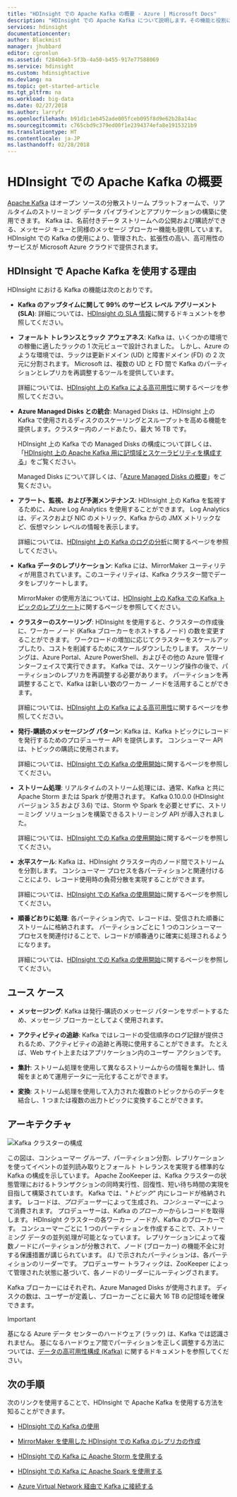 ```yaml
---
title: "HDInsight での Apache Kafka の概要 - Azure | Microsoft Docs"
description: "HDInsight での Apache Kafka について説明します。その機能と役割について説明し、例と概要情報の入手先を紹介します。"
services: hdinsight
documentationcenter: 
author: Blackmist
manager: jhubbard
editor: cgronlun
ms.assetid: f284b6e3-5f3b-4a50-b455-917e77588069
ms.service: hdinsight
ms.custom: hdinsightactive
ms.devlang: na
ms.topic: get-started-article
ms.tgt_pltfrm: na
ms.workload: big-data
ms.date: 02/27/2018
ms.author: larryfr
ms.openlocfilehash: b91d1c1eb452ade005fceb095f8d9e62b28a14ac
ms.sourcegitcommit: c765cbd9c379ed00f1e2394374efa8e1915321b9
ms.translationtype: HT
ms.contentlocale: ja-JP
ms.lasthandoff: 02/28/2018
---
```

# <a name="introducing-apache-kafka-on-hdinsight"></a>HDInsight での Apache Kafka の概要

[Apache Kafka](https://kafka.apache.org) はオープン ソースの分散ストリーム プラットフォームで、リアルタイムのストリーミング データ パイプラインとアプリケーションの構築に使用できます。 Kafka は、名前付きデータ ストリームへの公開および購読ができる、メッセージ キューと同様のメッセージ ブローカー機能も提供しています。 HDInsight での Kafka の使用により、管理された、拡張性の高い、高可用性のサービスが Microsoft Azure クラウドで提供されます。

## <a name="why-use-kafka-on-hdinsight"></a>HDInsight で Apache Kafka を使用する理由

HDInsight における Kafka の機能は次のとおりです。

* __Kafka のアップタイムに関して 99% のサービス レベル アグリーメント (SLA)__: 詳細については、[HDInsight の SLA 情報](https://azure.microsoft.com/support/legal/sla/hdinsight/v1_0/)に関するドキュメントを参照してください。

* __フォールト トレランスとラック アウェアネス__: Kafka は、いくつかの環境での稼働に適したラックの 1 次元ビューで設計されました。 しかし、Azure のような環境では、ラックは更新ドメイン (UD) と障害ドメイン (FD) の 2 次元に分割されます。 Microsoft は、複数の UD と FD 間で Kafka のパーティションとレプリカを再調整するツールを提供しています。 

    詳細については、[HDInsight 上の Kafka による高可用性](apache-kafka-high-availability.md)に関するページを参照してください。

* **Azure Managed Disks との統合**: Managed Disks は、HDInsight 上の Kafka で使用されるディスクのスケーリングとスループットを高める機能を提供します。クラスター内のノードあたり、最大 16 TB です。

    HDInsight 上の Kafka での Managed Disks の構成について詳しくは、「[HDInsight 上の Apache Kafka 用に記憶域とスケーラビリティを構成する](apache-kafka-scalability.md)」をご覧ください。

    Managed Disks について詳しくは、「[Azure Managed Disks の概要](../../virtual-machines/windows/managed-disks-overview.md)」をご覧ください。

* **アラート、監視、および予測メンテナンス**: HDInsight 上の Kafka を監視するために、Azure Log Analytics を使用することができます。 Log Analytics は、ディスクおよび NIC のメトリック、Kafka からの JMX メトリックなど、仮想マシン レベルの情報を表示します。

    詳細については、[HDInsight 上の Kafka のログの分析](apache-kafka-log-analytics-operations-management.md)に関するページを参照してください。

* **Kafka データのレプリケーション**: Kafka には、MirrorMaker ユーティリティが用意されています。このユーティリティは、Kafka クラスター間でデータをレプリケートします。

    MirrorMaker の使用方法については、[HDInsight 上の Kafka での Kafka トピックのレプリケート](apache-kafka-mirroring.md)に関するページを参照してください。

* **クラスターのスケーリング**: HDInsight を使用すると、クラスターの作成後に、ワーカー ノード (Kafka ブローカーをホストするノード) の数を変更することができます。 ワークロードの増加に応じてクラスターをスケールアップしたり、コストを削減するためにスケールダウンしたりします。 スケーリングは、Azure Portal、Azure PowerShell、およびその他の Azure 管理インターフェイスで実行できます。 Kafka では、スケーリング操作の後で、パーティションのレプリカを再調整する必要があります。 パーティションを再調整することで、Kafka は新しい数のワーカー ノードを活用することができます。

    詳細については、[HDInsight 上の Kafka による高可用性](apache-kafka-high-availability.md)に関するページを参照してください。

* **発行-購読のメッセージング パターン**: Kafka は、Kafka トピックにレコードを発行するためのプロデューサー API を提供します。 コンシューマー API は、トピックの購読に使用されます。

    詳細については、[HDInsight での Kafka の使用開始](apache-kafka-get-started.md)に関するページを参照してください。

* **ストリーム処理**: リアルタイムのストリーム処理には、通常、Kafka と共に Apache Storm または Spark が使用されます。 Kafka 0.10.0.0 (HDInsight バージョン 3.5 および 3.6) では、Storm や Spark を必要とせずに、ストリーミング ソリューションを構築できるストリーミング API が導入されました。

    詳細については、[HDInsight での Kafka の使用開始](apache-kafka-get-started.md)に関するページを参照してください。

* **水平スケール**: Kafka は、HDInsight クラスター内のノード間でストリームを分割します。 コンシューマー プロセスを各パーティションと関連付けることにより、レコード使用時の負荷分散を実現することができます。

    詳細については、[HDInsight での Kafka の使用開始](apache-kafka-get-started.md)に関するページを参照してください。

* **順番どおりに処理**: 各パーティション内で、レコードは、受信された順番にストリームに格納されます。 パーティションごとに 1 つのコンシューマー プロセスを関連付けることで、レコードが順番通りに確実に処理されるようになります。

    詳細については、[HDInsight での Kafka の使用開始](apache-kafka-get-started.md)に関するページを参照してください。

## <a name="use-cases"></a>ユース ケース

* **メッセージング**: Kafka は発行-購読のメッセージ パターンをサポートするため、メッセージ ブローカーとしてよく使用されます。

* **アクティビティの追跡**: Kafka ではレコードの受信順序のログ記録が提供されるため、アクティビティの追跡と再現に使用することができます。 たとえば、Web サイト上またはアプリケーション内のユーザー アクションです。

* **集計**: ストリーム処理を使用して異なるストリームからの情報を集計し、情報をまとめて運用データに一元化することができます。

* **変換**: ストリーム処理を使用して入力された複数のトピックからのデータを結合し、1 つまたは複数の出力トピックに変換することができます。

## <a name="architecture"></a>アーキテクチャ

![Kafka クラスターの構成](./media/apache-kafka-introduction/kafka-cluster.png)

この図は、コンシューマー グループ、パーティション分割、レプリケーションを使ってイベントの並列読み取りとフォールト トレランスを実現する標準的な Kafka の構成を示しています。 Apache ZooKeeper は、Kafka クラスターの状態管理におけるトランザクションの同時実行性、回復性、短い待ち時間の実現を目指して構築されています。 Kafka では、"*トピック*" 内にレコードが格納されます。 レコードは、*プロデューサー*によって生成され、*コンシューマー*によって消費されます。 プロデューサーは、Kafka の*ブローカー*からレコードを取得します。 HDInsight クラスターの各ワーカー ノードが、Kafka のブローカーです。 コンシューマーごとに 1 つのパーティションを作成することで、ストリーミング データの並列処理が可能となっています。 レプリケーションによって複数ノードにパーティションが分散されて、ノード (ブローカー) の機能不全に対する保護措置が講じられています。 *(L)* で示されたパーティションは、各パーティションのリーダーです。 プロデューサー トラフィックは、ZooKeeper によって管理された状態に基づいて、各ノードのリーダーにルーティングされます。

Kafka ブローカーにはそれぞれ、Azure Managed Disks が使用されます。 ディスクの数は、ユーザーが定義し、ブローカーごとに最大 16 TB の記憶域を確保できます。

> [!IMPORTANT]
> 基になる Azure データ センターのハードウェア (ラック) は、Kafka では認識されません。 基になるハードウェア間でパーティションを正しく調整する方法については、[データの高可用性構成 (Kafka)](apache-kafka-high-availability.md) に関するドキュメントを参照してください。

## <a name="next-steps"></a>次の手順

次のリンクを使用することで、HDInsight で Apache Kafka を使用する方法を知ることができます。

* [HDInsight での Kafka の使用](apache-kafka-get-started.md)

* [MirrorMaker を使用した HDInsight での Kafka のレプリカの作成](apache-kafka-mirroring.md)

* [HDInsight での Kafka に Apache Storm を使用する](../hdinsight-apache-storm-with-kafka.md)

* [HDInsight での Kafka に Apache Spark を使用する](../hdinsight-apache-spark-with-kafka.md)

* [Azure Virtual Network 経由で Kafka に接続する](apache-kafka-connect-vpn-gateway.md)